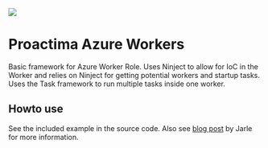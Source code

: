 ![](https://www.myget.org/BuildSource/Badge/uxrisk?identifier=556830ae-1cb6-4f66-9f8f-6d6777c0c833)

Proactima Azure Workers
==================

Basic framework for Azure Worker Role. Uses Ninject to allow for IoC in the Worker and relies on Ninject for getting potential workers and startup tasks. Uses the Task framework to run multiple tasks inside one worker. 


Howto use
------------
See the included example in the source code.
Also see [blog post](http://blog.noocyte.net/2013/11/22/azure-workers/) by Jarle for more information.
